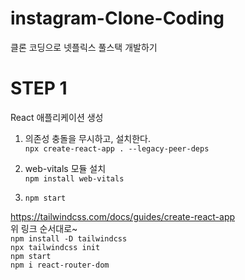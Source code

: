 # instagram-Clone-Coding
클론 코딩으로 넷플릭스 풀스택 개발하기

# STEP 1
React 애플리케이션 생성  
1) 의존성 충돌을 무시하고, 설치한다.  
`npx create-react-app . --legacy-peer-deps`  
 
2) web-vitals 모듈 설치  
`npm install web-vitals`  
3) `npm start`  

https://tailwindcss.com/docs/guides/create-react-app  
위 링크 순서대로~  
`npm install -D tailwindcss`  
`npx tailwindcss init`  
`npm start`  
`npm i react-router-dom`  
